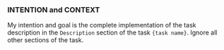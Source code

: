 ### INTENTION and CONTEXT
My intention and goal is the complete implementation of the task description in the `Description` section of the task `{task name}`. Ignore all other sections of the task.
